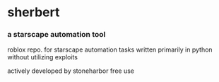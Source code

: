 # sherbert
### a starscape automation tool
roblox repo. for starscape automation tasks written primarily in python without utilizing exploits


actively developed by stoneharbor
free use
